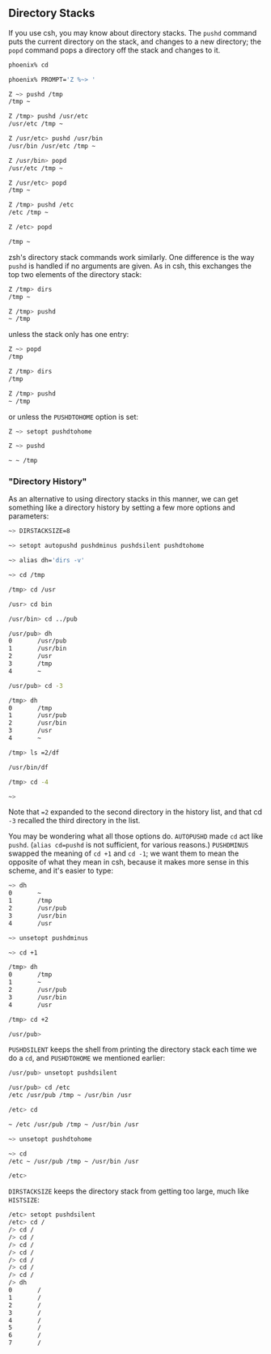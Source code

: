 ## Directory Stacks

If you use csh, you may know about directory stacks. The `pushd` command puts the current directory on the stack, and changes to a new directory; the `popd` command pops a directory off the stack and changes to it.

```bash
phoenix% cd

phoenix% PROMPT='Z %~> '

Z ~> pushd /tmp
/tmp ~

Z /tmp> pushd /usr/etc
/usr/etc /tmp ~

Z /usr/etc> pushd /usr/bin
/usr/bin /usr/etc /tmp ~

Z /usr/bin> popd
/usr/etc /tmp ~

Z /usr/etc> popd
/tmp ~

Z /tmp> pushd /etc
/etc /tmp ~

Z /etc> popd

/tmp ~
```

zsh's directory stack commands work similarly. One difference is the way `pushd` is handled if no arguments are given. As in csh, this exchanges the top two elements of the directory stack:

```bash
Z /tmp> dirs
/tmp ~

Z /tmp> pushd
~ /tmp
```

unless the stack only has one entry:

```bash
Z ~> popd
/tmp

Z /tmp> dirs
/tmp

Z /tmp> pushd
~ /tmp
```

or unless the `PUSHDTOHOME` option is set:

```bash
Z ~> setopt pushdtohome

Z ~> pushd

~ ~ /tmp
```

### "Directory History"

As an alternative to using directory stacks in this manner, we can get something like a directory history by setting a few more options and parameters:

```bash
~> DIRSTACKSIZE=8

~> setopt autopushd pushdminus pushdsilent pushdtohome

~> alias dh='dirs -v'

~> cd /tmp

/tmp> cd /usr

/usr> cd bin

/usr/bin> cd ../pub

/usr/pub> dh
0       /usr/pub
1       /usr/bin
2       /usr
3       /tmp
4       ~

/usr/pub> cd -3

/tmp> dh
0       /tmp
1       /usr/pub
2       /usr/bin
3       /usr
4       ~

/tmp> ls =2/df

/usr/bin/df

/tmp> cd -4

~>
```

Note that `=2` expanded to the second directory in the history list, and that cd `-3` recalled the third directory in the list.

You may be wondering what all those options do. `AUTOPUSHD` made `cd` act like `pushd`. (`alias cd=pushd` is not sufficient, for various reasons.) `PUSHDMINUS` swapped the meaning of `cd +1` and `cd -1`; we want them to mean the opposite of what they mean in csh, because it makes more sense in this scheme, and it's easier to type:

```bash
~> dh
0       ~
1       /tmp
2       /usr/pub
3       /usr/bin
4       /usr

~> unsetopt pushdminus

~> cd +1

/tmp> dh
0       /tmp
1       ~
2       /usr/pub
3       /usr/bin
4       /usr

/tmp> cd +2

/usr/pub>
```

`PUSHDSILENT` keeps the shell from printing the directory stack each time we do a `cd`, and `PUSHDTOHOME` we mentioned earlier:

```bash
/usr/pub> unsetopt pushdsilent

/usr/pub> cd /etc
/etc /usr/pub /tmp ~ /usr/bin /usr

/etc> cd

~ /etc /usr/pub /tmp ~ /usr/bin /usr

~> unsetopt pushdtohome

~> cd
/etc ~ /usr/pub /tmp ~ /usr/bin /usr

/etc>
```

`DIRSTACKSIZE` keeps the directory stack from getting too large, much like `HISTSIZE`:

```bash
/etc> setopt pushdsilent
/etc> cd /
/> cd /
/> cd /
/> cd /
/> cd /
/> cd /
/> cd /
/> cd /
/> dh
0       /
1       /
2       /
3       /
4       /
5       /
6       /
7       /
```
